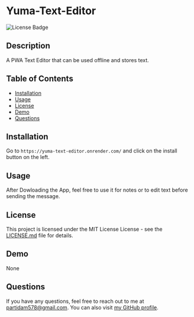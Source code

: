 # Yuma-Text-Editor

![License Badge](https://img.shields.io/badge/license-MIT%20License-brightgreen)

## Description

A PWA Text Editor that can be used offline and stores text.

## Table of Contents

- [Installation](#installation)
- [Usage](#usage)
- [License](#license)
- [Demo](#demo)
- [Questions](#questions)

## Installation

Go to `https://yuma-text-editor.onrender.com/` and click on the install button on the left.

## Usage

After Dowloading the App, feel free to use it for notes or to edit text before sending the message.

## License

This project is licensed under the MIT License License - see the [LICENSE.md](LICENSE.md) file for details.

## Demo

None

## Questions

If you have any questions, feel free to reach out to me at partidam578@gmail.com. You can also visit [my GitHub profile](https://github.com/mariop578).
